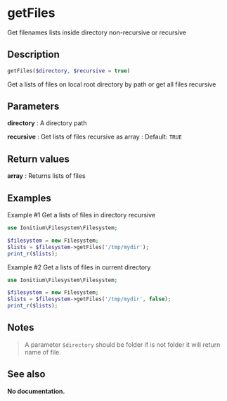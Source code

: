 # getFiles

Get filenames lists inside directory non-recursive or recursive

## Description

```php
getFiles($directory, $recursive = true)
```

Get a lists of files on local root directory by path or get all files recursive

## Parameters

__directory__
: A directory path

__recursive__
: Get lists of files recursive as array
: Default: `TRUE`

## Return values

__array__
: Returns lists of files

## Examples

Example #1 Get a lists of files in directory recursive
```php
use Ionitium\Filesystem\Filesystem;

$filesystem = new Filesystem;
$lists = $filesystem->getFiles('/tmp/mydir');
print_r($lists);
```

Example #2 Get a lists of files in current directory
```php
use Ionitium\Filesystem\Filesystem;

$filesystem = new Filesystem;
$lists = $filesystem->getFiles('/tmp/mydir', false);
print_r($lists);
```

## Notes

> A parameter `$directory` should be folder if is not folder it will return name of file.

## See also

__No documentation.__